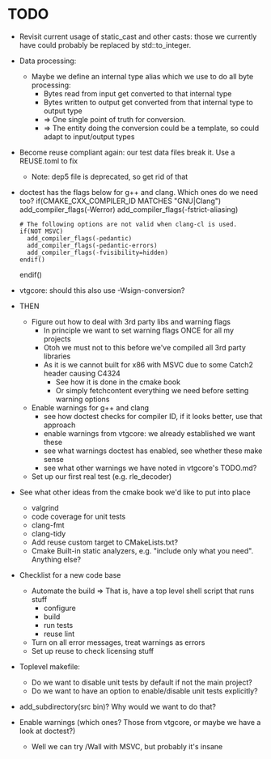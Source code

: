 <!--
SPDX-FileCopyrightText: 2024 Thomas Mathys
SPDX-License-Identifier: MIT
-->

# TODO
* Revisit current usage of static_cast and other casts: those we currently have
  could probably be replaced by std::to_integer.
* Data processing:
  * Maybe we define an internal type alias which we use to do all byte processing:
    * Bytes read from input get converted to that internal type
    * Bytes written to output get converted from that internal type to output type
    * => One single point of truth for conversion.
    * => The entity doing the conversion could be a template, so could adapt to input/output types
* Become reuse compliant again: our test data files break it. Use a REUSE.toml to fix
  * Note: dep5 file is deprecated, so get rid of that
* doctest has the flags below for g++ and clang. Which ones do we need too?
    if(CMAKE_CXX_COMPILER_ID MATCHES "GNU|Clang")
      add_compiler_flags(-Werror)
      add_compiler_flags(-fstrict-aliasing)

      # The following options are not valid when clang-cl is used.
      if(NOT MSVC)
        add_compiler_flags(-pedantic)
        add_compiler_flags(-pedantic-errors)
        add_compiler_flags(-fvisibility=hidden)
      endif()
    endif()
* vtgcore: should this also use -Wsign-conversion?
* THEN
  * Figure out how to deal with 3rd party libs and warning flags
    * In principle we want to set warning flags ONCE for all my projects
    * Otoh we must not to this before we've compiled all 3rd party libraries
    * As it is we cannot built for x86 with MSVC due to some Catch2 header causing C4324
      * See how it is done in the cmake book
      * Or simply fetchcontent everything we need before setting warning options
  * Enable warnings for g++ and clang
    * see how doctest checks for compiler ID, if it looks better, use that approach
    * enable warnings from vtgcore: we already established we want these
    * see what warnings doctest has enabled, see whether these make sense
    * see what other warnings we have noted in vtgcore's TODO.md?
  * Set up our first real test (e.g. rle_decoder)
* See what other ideas from the cmake book we'd like to put into place
  * valgrind
  * code coverage for unit tests
  * clang-fmt
  * clang-tidy
  * Add reuse custom target to CMakeLists.txt?
  * Cmake Built-in static analyzers, e.g. "include only what you need". Anything else?
* Checklist for a new code base
  * Automate the build => That is, have a top level shell script that runs stuff
    * configure
    * build
    * run tests
    * reuse lint
  * Turn on all error messages, treat warnings as errors
  * Set up reuse to check licensing stuff
* Toplevel makefile:
  * Do we want to disable unit tests by default if not the main project?
  * Do we want to have an option to enable/disable unit tests explicitly?
* add_subdirectory(src bin)? Why would we want to do that?
* Enable warnings (which ones? Those from vtgcore, or maybe we have a look at doctest?)
  * Well we can try /Wall with MSVC, but probably it's insane
